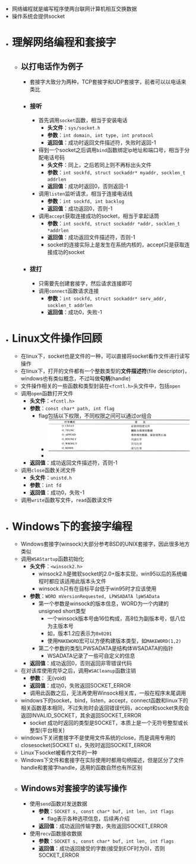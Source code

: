 - 网络编程就是编写程序使两台联网计算机相互交换数据
- 操作系统会提供socket
- # 理解网络编程和套接字
	- ## 以打电话作为例子
		- 套接字大致分为两种，TCP套接字和UDP套接字，前者可以以电话来类比
		- ### 接听
			- 首先调用``socket``函数，相当于安装电话
				- **头文件**：``sys/socket.h``
				- **参数**：``int domain, int type, int protocol``
				- **返回值**：成功时返回文件描述符，失败时返回-1
			- 得到一个socket之后调用``bind``函数绑定ip地址和端口号，相当于分配电话号码
				- **头文件**：同上，之后若同上则不再标出头文件
				- **参数**：``int sockfd, struct sockaddr* myaddr, socklen_t addrlen``
				- **返回值**：成功时返回0，否则返回-1
			- 调用``listen``监听请求，相当于连接电话线
				- **参数**：``int sockfd, int backlog``
				- **返回值**：成功返回0，否则-1
			- 调用``accept``获取连接成功的socket，相当于拿起话筒
				- **参数**：``int sockfd, struct sockaddr *addr, socklen_t *addrlen``
				- **返回值**：成功返回文件描述符，否则-1
				- socket的连接实际上是发生在系统内核的，accept只是获取连接成功的socket
		- ### 拨打
			- 只需要先创建套接字，然后请求连接即可
			- 调用``connect``函数请求连接
				- **参数**：``int sockfd, struct sockaddr* serv_addr, socklen_t addrlen``
				- **返回值**：成功0，失败-1
- # Linux文件操作回顾
	- 在linux下，socket也是文件的一种，可以直接将socket看作文件进行读写操作
	- 在linux下，打开的文件都有一个整数类型的**文件描述符**(file descriptor)，windows也有类似概念，不过叫做**句柄**(handle)
	- 文件操作相关的一些函数和类型封装在``<fcntl.h>``头文件中，包括``open``
	- 调用`open`函数打开文件
		- **头文件**：``<fcntl.h>``
		- **参数**：``const char* path, int flag``
			- flag包括以下权限，不同权限之间可以通过or组合
				- ![image.png](../assets/image_1680764088335_0.png)
				-
		- **返回值**：成功返回文件描述符，否则-1
	- 调用``close``函数关闭文件
		- **头文件**：``unistd.h``
		- **参数**：``int fd``
		- **返回值**：成功0，失败-1
	- 调用``write``函数写文件，``read``函数读文件
- # Windows下的套接字编程
	- Windows套接字(winsock)大部分参考BSD的UNIX套接字，因此很多地方类似
	- 调用``WSAStartup``函数初始化
		- **头文件**：``<winsock2.h>``
			- winsock2.h是微软socket的2.0+版本实现，win95以后的系统编程时都应该适用此版本头文件
			- winsock.h只有在目标平台低于win95时才应该使用
		- **参数**：``WORD mVersionRequested, LPWSADATA lpWSAData``
			- 第一个参数是winsock的版本信息，WORD为一个内建的unsigned short类型
				- 一个winsock版本号由16位构成，高8位为副版本号，低八位为主版本号
				- 如，版本1.2应表示为``0x0201``
				- 使用``MAKEWORD``宏可以方便构建版本类型，如``MAKEWORD(1,2)``
			- 第二个参数的类型LPWSADATA是结构体WSADATA的指针
				- WSADATA记录了一些可自定义的信息
		- **返回值**：成功返回0，否则返回非零错误代码
	- 在对该库使用完毕之后，调用``WSACleanup``函数注销
		- **参数**： 无(void)
		- **返回值**：成功0，失败返回SOCKET_ERROR
		- 调用此函数之后，无法再使用Winsock相关库，一般在程序末尾调用
	- windows下的socket，bind，listen，accept，connect函数和linux下的相关函数基本相同，不过失败时会返回错误代码，accept和socket失败会返回INVALID_SOCKET，其余返回SOCKET_ERROR
		- socket 成功时返回的类型是SOCKET，本质上是一个无符号整型或长整型(平台相关)
	- windows下关闭套接字不是使用文件系统的close，而是调用专用的closesocket(SOCKET s)，失败时返回SOCKET_ERROR
	- Linux下socket被看作文件的一种
	- Windows下文件和套接字在实际使用时都用句柄描述，但是区分了文件handle和套接字handle，适用的函数自然也有所区别
	- ## Windows对套接字的读写操作
		- 使用``send``函数对发送数据
			- **参数**：``SOCKET s, const char* buf, int len, int flags``
				- flag表示各种选项信息，后续再介绍
			- **返回值**：成功返回传输字数，失败返回SOCKET_ERROR
		- 使用``recv``函数接收数据
			- **参数**：``SOCKET s, const char* buf, int len, int flags``
			- **返回值**：成功返回接受的字数(接受到EOF时为0)，否则SOCKET_ERROR